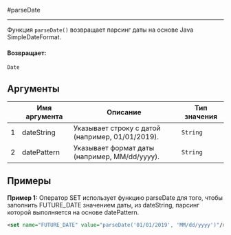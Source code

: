 #parseDate

---

Функция `parseDate()` возвращает парсинг даты на основе Java SimpleDateFormat.

#### Возвращает:

`Date`

## Аргументы

|  | Имя аргумента | Описание | Тип значения |
| --- | --- | --- | --- |
| 1 | dateString | Указывает строку с датой (например, 01/01/2019). | `String` |
| 2 | datePattern | Указывает формат даты (например, MM/dd/yyyy). | `String` |

## Примеры

**Пример 1:** Оператор SET использует функцию parseDate для того, чтобы заполнить FUTURE_DATE значением даты, из dateString, парсинг которой выполняется на основе datePattern.
```xml
<set name="FUTURE_DATE" value="parseDate('01/01/2019', 'MM/dd/yyyy')"/>
```

